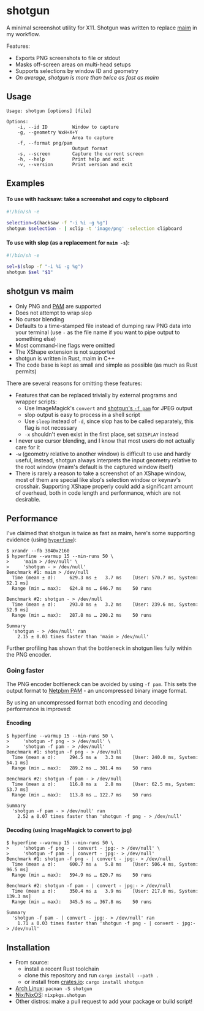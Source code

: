 # shotgun

A minimal screenshot utility for X11. Shotgun was written to replace
[maim](https://github.com/naelstrof/maim) in my workflow.

Features:
- Exports PNG screenshots to file or stdout
- Masks off-screen areas on multi-head setups
- Supports selections by window ID and geometry
- *On average, shotgun is more than twice as fast as maim*

## Usage

```
Usage: shotgun [options] [file]

Options:
    -i, --id ID         Window to capture
    -g, --geometry WxH+X+Y
                        Area to capture
    -f, --format png/pam
                        Output format
    -s, --screen        Capture the current screen
    -h, --help          Print help and exit
    -v, --version       Print version and exit
```

## Examples

#### To use with hacksaw: take a screenshot and copy to clipboard
```sh
#!/bin/sh -e

selection=$(hacksaw -f "-i %i -g %g")
shotgun $selection - | xclip -t 'image/png' -selection clipboard
```

#### To use with slop (as a replacement for `maim -s`):
```sh
#!/bin/sh -e

sel=$(slop -f "-i %i -g %g")
shotgun $sel "$1"
```

## shotgun vs maim

- Only PNG and [PAM](#going-faster) are supported
- Does not attempt to wrap slop
- No cursor blending
- Defaults to a time-stamped file instead of dumping raw PNG data into your
  terminal (use `-` as the file name if you want to pipe output to something
  else)
- Most command-line flags were omitted
- The XShape extension is not supported
- shotgun is written in Rust, maim in C++
- The code base is kept as small and simple as possible (as much as Rust
  permits)

There are several reasons for omitting these features:
- Features that can be replaced trivially by external programs and wrapper
  scripts:
  - Use ImageMagick's `convert` and [shotgun's `-f pam`](#going-faster) for JPEG output
  - slop output is easy to process in a shell script
  - Use `sleep` instead of `-d`, since slop has to be called separately, this
    flag is not necessary
  - `-x` shouldn't even exist in the first place, set `$DISPLAY` instead
- I never use cursor blending, and I know that most users do not actually care
  for it
- `-w` (geometry relative to another window) is difficult to use and hardly
  useful, instead, shotgun always interprets the input geometry relative to the
  root window (maim's default is the captured window itself)
- There is rarely a reason to take a screenshot of an XShape window, most of
  them are special like slop's selection window or keynav's crosshair.
  Supporting XShape properly could add a significant amount of overhead, both in
  code length and performance, which are not desirable.

## Performance

I've claimed that shotgun is twice as fast as maim, here's some supporting
evidence (using [`hyperfine`](https://github.com/sharkdp/hyperfine)):

```
$ xrandr --fb 3840x2160
$ hyperfine --warmup 15 --min-runs 50 \
>     'maim > /dev/null' \
>     'shotgun - > /dev/null'
Benchmark #1: maim > /dev/null
  Time (mean ± σ):     629.3 ms ±   3.7 ms    [User: 570.7 ms, System: 52.1 ms]
  Range (min … max):   624.8 ms … 646.7 ms    50 runs

Benchmark #2: shotgun - > /dev/null
  Time (mean ± σ):     293.0 ms ±   3.2 ms    [User: 239.6 ms, System: 52.9 ms]
  Range (min … max):   287.8 ms … 298.2 ms    50 runs

Summary
  'shotgun - > /dev/null' ran
    2.15 ± 0.03 times faster than 'maim > /dev/null'
```

Further profiling has shown that the bottleneck in shotgun lies fully within the
PNG encoder.

### Going faster

The PNG encoder bottleneck can be avoided by using `-f pam`. This sets the output format to
[Netpbm PAM](https://en.wikipedia.org/wiki/Netpbm#PAM_graphics_format) - an uncompressed binary image format.

By using an uncompressed format both encoding and decoding performance is improved:

#### Encoding

```
$ hyperfine --warmup 15 --min-runs 50 \
>     'shotgun -f png - > /dev/null' \
>     'shotgun -f pam - > /dev/null'
Benchmark #1: shotgun -f png - > /dev/null
  Time (mean ± σ):     294.5 ms ±   3.3 ms    [User: 240.0 ms, System: 54.1 ms]
  Range (min … max):   289.2 ms … 301.4 ms    50 runs

Benchmark #2: shotgun -f pam - > /dev/null
  Time (mean ± σ):     116.8 ms ±   2.8 ms    [User: 62.5 ms, System: 53.7 ms]
  Range (min … max):   113.8 ms … 122.7 ms    50 runs

Summary
  'shotgun -f pam - > /dev/null' ran
    2.52 ± 0.07 times faster than 'shotgun -f png - > /dev/null'
```

#### Decoding (using ImageMagick to convert to jpg)

```
$ hyperfine --warmup 15 --min-runs 50 \
>     'shotgun -f png - | convert - jpg:- > /dev/null' \
>     'shotgun -f pam - | convert - jpg:- > /dev/null'
Benchmark #1: shotgun -f png - | convert - jpg:- > /dev/null
  Time (mean ± σ):     600.7 ms ±   5.8 ms    [User: 506.4 ms, System: 96.5 ms]
  Range (min … max):   594.9 ms … 620.7 ms    50 runs

Benchmark #2: shotgun -f pam - | convert - jpg:- > /dev/null
  Time (mean ± σ):     350.4 ms ±   3.9 ms    [User: 217.0 ms, System: 139.3 ms]
  Range (min … max):   345.5 ms … 367.8 ms    50 runs

Summary
  'shotgun -f pam - | convert - jpg:- > /dev/null' ran
    1.71 ± 0.03 times faster than 'shotgun -f png - | convert - jpg:- > /dev/null'
```

## Installation

- From source:
  - install a recent Rust toolchain
  - clone this repository and run `cargo install --path .`
  - or install from [crates.io](https://crates.io/crates/shotgun):
    `cargo install shotgun`
- [Arch Linux](https://www.archlinux.org/packages/?name=shotgun): `pacman -S shotgun`
- [Nix/NixOS](https://github.com/NixOS/nixpkgs-channels/blob/nixos-unstable/pkgs/tools/graphics/shotgun/default.nix): `nixpkgs.shotgun`
- Other distros: make a pull request to add your package or build script!
